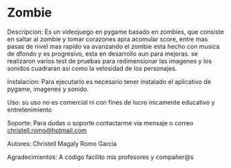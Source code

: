 # Zombie

Descripcion:
Es un videojuego en pygame basado en zombies, que consiste en saltar al zombie y tomar corazones apra acomular score, entre mas pasas de nivel mas rapido va avanzando el zombie
esta hecho con musica de dfondo y es progresivo, esta en desarrollo aun para mejoras.
se realizaron varios test de pruebas para redimensionar las imagenes y los sonidos cuadraran asi como la velosidad de los personajes.

Instalacion:
Para ejecutarlo es necesario tener instalado el aplicativo de pygame, imagenes y sonido.

Uso:
su uso no es comercial ni con fines de lucro inicamente educativo y entretenimiento 

Soporte:
Para dudas o soporte contactarme via mensaje o correo christell.romo@hotmail.com


Autores:
Christell Magaly Romo Garcia 

Agradecimientos:
A codigo facilito mis profesores y compañer@s
